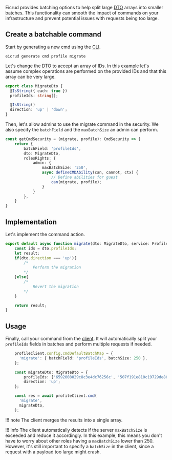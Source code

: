 Eicrud provides batching options to help split large [DTO](../validation/definition.md) arrays into smaller batches. This functionality can smooth the impact of commands on your infrastructure and prevent potential issues with requests being too large.

## Create a batchable command

Start by generating a new cmd using the [CLI]().

```shell
eicrud generate cmd profile migrate
```

Let's change the [DTO](../validation/definition.md) to accept an array of IDs. In this example let's assume complex operations are performed on the provided IDs and that this array can be very large.

```typescript title="migrate.dto.ts"
export class MigrateDto {
  @IsString({ each: true })
  profileIds: string[];

  @IsString()
  direction: 'up' | 'down';
}
```

Then, let's allow admins to use the migrate command in the security. We also specify the `batchField` and the `maxBatchSize` an admin can perform.
```typescript title="search.security.ts"
const getCmdSecurity = (migrate, profile): CmdSecurity => { 
    return {
        batchField: 'profileIds',
        dto: MigrateDto,
        rolesRights: {
            admin: {
                maxBatchSize: '250',
                async defineCMDAbility(can, cannot, ctx) {
                    // Define abilities for guest
                    can(migrate, profile);
                }
            }
        },
    }
}
```

## Implementation

Let's implement the command action.

```typescript title="migrate.action.ts"
export default async function migrate(dto: MigrateDto, service: ProfileService, ctx: CrudContext, inheritance?: any ){
    const ids = dto.profileIds;
    let result;
    if(dto.direction === 'up'){
        /*
            Perform the migration 
        */
    }else{
        /*
            Revert the migration 
        */
    }

    return result;
}
```


## Usage

Finally, call your command from the [client](../client/setup.md). It will automatically split your `profileIds` fields in batches and perform multiple requests if needed.

```typescript
    profileClient.config.cmdDefaultBatchMap = {
      'migrate': { batchField: 'profileIds', batchSize: 250 },
    };

    const migrateDto: MigrateDto = {
        profileIds: ['6592008029c8c3e4dc76256c', '507f191e810c19729de860ea', /* ... */ ],
        direction: 'up';
    };

    const res = await profileClient.cmd(
      'migrate',
      migrateDto,
    );
```

!!! note
    The client merges the results into a single array.

!!! info
    The client automatically detects if the server `maxBatchSize` is exceeded and reduce it accordingly. In this example, this means you don't have to worry about other roles having a `maxBatchSize` lower than 250. However, it's still important to specify a `batchSize` in the client, since a request with a payload too large might crash.